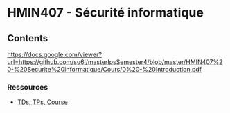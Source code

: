 # HMIN407 - Sécurité informatique

## Contents

https://docs.google.com/viewer?url=https://github.com/su6i/masterIpsSemester4/blob/master/HMIN407%20-%20Securite%20informatique/Cours/0%20-%20Introduction.pdf

### Ressources

- [TDs, TPs, Course](http://www.lirmm.fr/~wpuech/enseignement/master_informatique/HMIN407_Securite_Informatique/)
